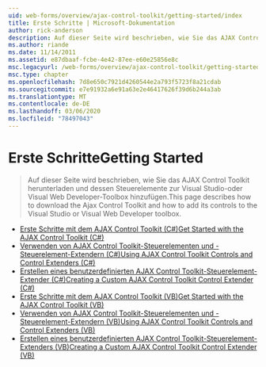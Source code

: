 ```yaml
---
uid: web-forms/overview/ajax-control-toolkit/getting-started/index
title: Erste Schritte | Microsoft-Dokumentation
author: rick-anderson
description: Auf dieser Seite wird beschrieben, wie Sie das AJAX Control Toolkit herunterladen und dessen Steuerelemente zur Visual Studio-oder Visual Web Developer-Toolbox hinzufügen.
ms.author: riande
ms.date: 11/14/2011
ms.assetid: e87dbaaf-fcbe-4e42-87ee-e60e25856e8c
msc.legacyurl: /web-forms/overview/ajax-control-toolkit/getting-started
msc.type: chapter
ms.openlocfilehash: 7d8e650c7921d4260544e2a793f5723f8a21cdab
ms.sourcegitcommit: e7e91932a6e91a63e2e46417626f39d6b244a3ab
ms.translationtype: MT
ms.contentlocale: de-DE
ms.lasthandoff: 03/06/2020
ms.locfileid: "78497043"
---
```

# <a name="getting-started"></a><span data-ttu-id="42ff9-103">Erste Schritte</span><span class="sxs-lookup"><span data-stu-id="42ff9-103">Getting Started</span></span>

> <span data-ttu-id="42ff9-104">Auf dieser Seite wird beschrieben, wie Sie das AJAX Control Toolkit herunterladen und dessen Steuerelemente zur Visual Studio-oder Visual Web Developer-Toolbox hinzufügen.</span><span class="sxs-lookup"><span data-stu-id="42ff9-104">This page describes how to download the Ajax Control Toolkit and how to add its controls to the Visual Studio or Visual Web Developer toolbox.</span></span>

- [<span data-ttu-id="42ff9-105">Erste Schritte mit dem AJAX Control Toolkit (C#)</span><span class="sxs-lookup"><span data-stu-id="42ff9-105">Get Started with the AJAX Control Toolkit (C#)</span></span>](get-started-with-the-ajax-control-toolkit-cs.md)
- [<span data-ttu-id="42ff9-106">Verwenden von AJAX Control Toolkit-Steuerelementen und -Steuerelement-Extendern (C#)</span><span class="sxs-lookup"><span data-stu-id="42ff9-106">Using AJAX Control Toolkit Controls and Control Extenders (C#)</span></span>](using-ajax-control-toolkit-controls-and-control-extenders-cs.md)
- [<span data-ttu-id="42ff9-107">Erstellen eines benutzerdefinierten AJAX Control Toolkit-Steuerelement-Extender (C#)</span><span class="sxs-lookup"><span data-stu-id="42ff9-107">Creating a Custom AJAX Control Toolkit Control Extender (C#)</span></span>](creating-a-custom-ajax-control-toolkit-control-extender-cs.md)
- [<span data-ttu-id="42ff9-108">Erste Schritte mit dem AJAX Control Toolkit (VB)</span><span class="sxs-lookup"><span data-stu-id="42ff9-108">Get Started with the AJAX Control Toolkit (VB)</span></span>](get-started-with-the-ajax-control-toolkit-vb.md)
- [<span data-ttu-id="42ff9-109">Verwenden von AJAX Control Toolkit-Steuerelementen und -Steuerelement-Extendern (VB)</span><span class="sxs-lookup"><span data-stu-id="42ff9-109">Using AJAX Control Toolkit Controls and Control Extenders (VB)</span></span>](using-ajax-control-toolkit-controls-and-control-extenders-vb.md)
- [<span data-ttu-id="42ff9-110">Erstellen eines benutzerdefinierten AJAX Control Toolkit-Steuerelement-Extenders (VB)</span><span class="sxs-lookup"><span data-stu-id="42ff9-110">Creating a Custom AJAX Control Toolkit Control Extender (VB)</span></span>](creating-a-custom-ajax-control-toolkit-control-extender-vb.md)
